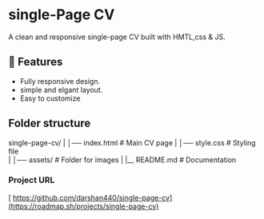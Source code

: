 # single-Page CV

A clean and responsive single-page CV built with HMTL,css & JS.

## 🚀 Features
- Fully responsive design.
- simple and elgant layout.
- Easy to customize 

## Folder structure
single-page-cv/
 |
 │── index.html # Main CV page
 |
 │── style.css # Styling file  
 |
 │── assets/ # Folder for images
 |
 |__ README.md # Documentation

 ### Project URL 
[ https://github.com/darshan440/single-page-cv](https://roadmap.sh/projects/single-page-cv)





 
